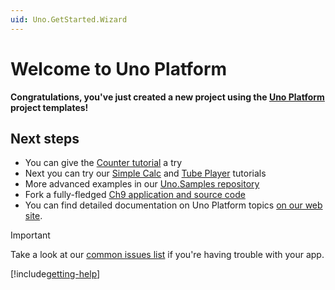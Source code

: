 ```yaml
---
uid: Uno.GetStarted.Wizard
---
```


# Welcome to Uno Platform

**Congratulations, you've just created a new project using the [Uno Platform](https://platform.uno/) project templates!**

## Next steps

* You can give the [Counter tutorial](xref:Uno.Workshop.Counter) a try
* Next you can try our [Simple Calc](xref:Workshop.SimpleCalc.Overview) and [Tube Player](xref:Workshop.TubePlayer.Overview) tutorials
* More advanced examples in our [Uno.Samples repository](https://github.com/unoplatform/uno.samples)
* Fork a fully-fledged [Ch9 application and source code](https://platform.uno/code-samples/#ch9)
* You can find detailed documentation on Uno Platform topics [on our web site](https://platform.uno/docs/articles/intro.html).

> [!IMPORTANT]
> Take a look at our [common issues list](xref:Uno.UI.CommonIssues) if you're having trouble with your app.

[!include[getting-help](includes/getting-help.md)]

